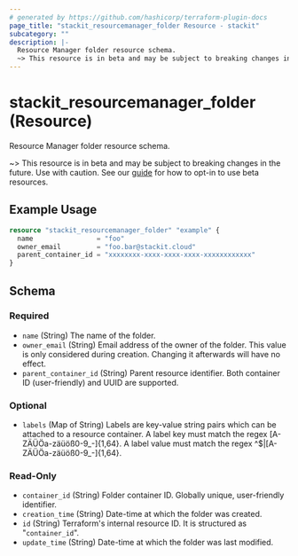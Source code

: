 ```yaml
---
# generated by https://github.com/hashicorp/terraform-plugin-docs
page_title: "stackit_resourcemanager_folder Resource - stackit"
subcategory: ""
description: |-
  Resource Manager folder resource schema.
  ~> This resource is in beta and may be subject to breaking changes in the future. Use with caution. See our guide https://registry.terraform.io/providers/stackitcloud/stackit/latest/docs/guides/opting_into_beta_resources for how to opt-in to use beta resources.
---
```


# stackit_resourcemanager_folder (Resource)

Resource Manager folder resource schema.

~> This resource is in beta and may be subject to breaking changes in the future. Use with caution. See our [guide](https://registry.terraform.io/providers/stackitcloud/stackit/latest/docs/guides/opting_into_beta_resources) for how to opt-in to use beta resources.

## Example Usage

```terraform
resource "stackit_resourcemanager_folder" "example" {
  name                = "foo"
  owner_email         = "foo.bar@stackit.cloud"
  parent_container_id = "xxxxxxxx-xxxx-xxxx-xxxx-xxxxxxxxxxxx"
}
```

<!-- schema generated by tfplugindocs -->
## Schema

### Required

- `name` (String) The name of the folder.
- `owner_email` (String) Email address of the owner of the folder. This value is only considered during creation. Changing it afterwards will have no effect.
- `parent_container_id` (String) Parent resource identifier. Both container ID (user-friendly) and UUID are supported.

### Optional

- `labels` (Map of String) Labels are key-value string pairs which can be attached to a resource container. A label key must match the regex [A-ZÄÜÖa-zäüöß0-9_-]{1,64}. A label value must match the regex ^$|[A-ZÄÜÖa-zäüöß0-9_-]{1,64}.

### Read-Only

- `container_id` (String) Folder container ID. Globally unique, user-friendly identifier.
- `creation_time` (String) Date-time at which the folder was created.
- `id` (String) Terraform's internal resource ID. It is structured as "`container_id`".
- `update_time` (String) Date-time at which the folder was last modified.
